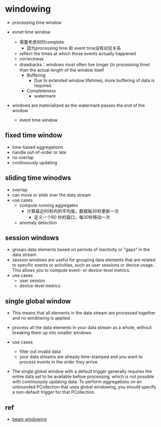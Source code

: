 # windowing

+ processing time window


+ evnet time window
    + 需要考虑何时complete
        + 因为processing time 和 event time没有对应关系
    + reflect the times at which those events actually happened
    + correctness
    + drawbacks：windows must often live longer (in processing time) than the actual length of the window itself
        + Buffering
            + Due to extended window lifetimes, more buffering of data is required.
        + Completeness
            + watermark

+ windows are materialized as the watermark passes the end of the window
    + event time window

## fixed time window
+ time-based aggregations
+ handle out-of-order or late
+ no overlap
+ continuously updating

## sliding time winodws
+ overlap
+ can move or slide over the data stream 
+ use cases
    + compute running aggregates
        + 计算最近60秒内的平均值，数据每30秒更新一次
            + 定义一个60 秒的窗口，每30秒移动一次
    + anomaly detection 

## session windows
+ groups data elements based on periods of inactivity or "gaps" in the data stream
+  session windows are useful for grouping data elements that are related to specific events or activities, such as user sessions or device usage. This allows you to compute event- or device-level metrics.
+ use cases
    + user session
    + device-level metrics

## single global window
+  This means that all elements in the data stream are processed together and no windowing is applied

+ process all the data elements in your data stream as a whole, without breaking them up into smaller windows

+ use cases
    + filter out invalid data
    +  your data streams are already time-stamped and you want to process events in the order they arrive

+ The single global window with a default trigger generally requires the entire data set to be available before processing, which is not possible with continuously updating data. To perform aggregations on an unbounded PCollection that uses global windowing, you should specify a non-default trigger for that PCollection.

## ref
+ [beam windowing](https://tour.beam.apache.org/tour/java/windowing/windowing-concept)